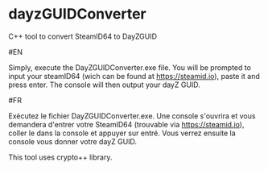 # dayzGUIDConverter
C++ tool to convert SteamID64 to DayZGUID

#EN

Simply, execute the DayZGUIDConverter.exe file.
You will be prompted to input your steamID64 (wich can be found at https://steamid.io), paste it and press enter. The console will then output your dayZ GUID.

#FR

Exécutez le fichier DayZGUIDConverter.exe.
Une console s'ouvrira et vous demandera d'entrer votre SteamID64 (trouvable via https://steamid.io), coller le dans la console et appuyer sur entré.
Vous verrez ensuite la console vous donner votre dayZ GUID.


This tool uses crypto++ library.
